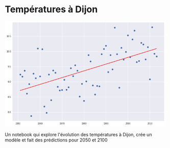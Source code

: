 # Températures à Dijon 

![data/evolution-temperatures-1950-2010.png](data/evolution-temperatures-1950-2010.png)

Un notebook qui explore l'évolution des températures à Dijon, crée un modèle et fait des prédictions pour 2050 et 2100 
